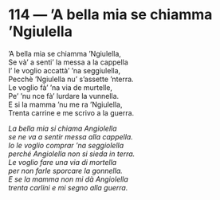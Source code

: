 # 114 — ’A bella mia se chiamma ’Ngiulella

’A bella mia se chiamma ’Ngiulella,  
Se và’ a senti’ la messa a la cappella  
I’ le voglio accattà’ ’na seggiulella,  
Pecchè ’Ngiulella nu’ s’assette ’nterra.  
Le voglio fà’ ’na via de murtelle,  
Pe’ ’nu nce fà’ lurdare la vunnella.  
E si la mamma ’nu me ra ’Ngiulella,  
Trenta carrine e me scrivo a la guerra.

_La bella mia si chiama Angiolella  
se ne va a sentir messa alla cappella.  
Io le voglio comprar ’na seggiolella  
perché Angiolella non si sieda in terra.  
Le voglio fare una via di mortella  
per non farle sporcare la gonnella.  
E se la mamma non mi dà Angiolella  
trenta carlini e mi segno alla guerra._

